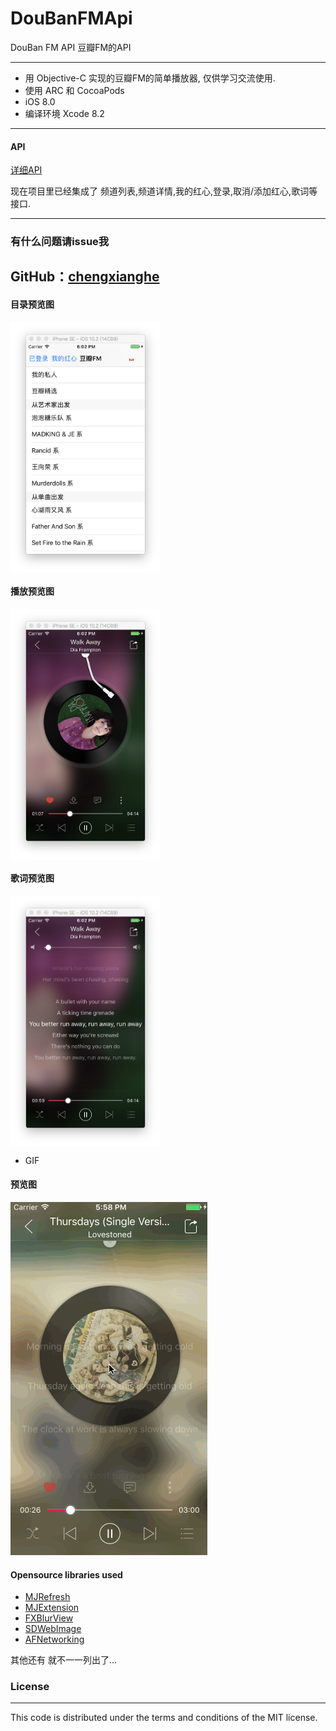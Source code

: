 # DouBanFMApi
DouBan FM API 豆瓣FM的API

-------
- 用 Objective-C 实现的豆瓣FM的简单播放器, 仅供学习交流使用. 
- 使用 ARC 和 CocoaPods 
- iOS 8.0
- 编译环境 Xcode 8.2

-------

#### API
[详细API](https://github.com/chengxianghe/DouBanFMApi/wiki)

现在项目里已经集成了 
频道列表,频道详情,我的红心,登录,取消/添加红心,歌词等接口.

-------
### 有什么问题请issue我

GitHub：[chengxianghe](https://github.com/chengxianghe) 
-------

#### 目录预览图
<img src="https://github.com/chengxianghe/watch-gif/blob/master/douban/%E5%B1%8F%E5%B9%95%E5%BF%AB%E7%85%A7%202017-01-05%20%E4%B8%8B%E5%8D%886.02.36.png?raw=true" width = "240" alt="" align=center />

#### 播放预览图
<img src="https://github.com/chengxianghe/watch-gif/blob/master/douban/%E5%B1%8F%E5%B9%95%E5%BF%AB%E7%85%A7%202017-01-05%20%E4%B8%8B%E5%8D%886.02.54.png?raw=true" width = "240" alt="" align=center />

#### 歌词预览图
<img src="https://github.com/chengxianghe/watch-gif/blob/master/douban/%E5%B1%8F%E5%B9%95%E5%BF%AB%E7%85%A7%202017-01-05%20%E4%B8%8B%E5%8D%886.02.44.png?raw=true" width = "240" alt="" align=center />

- GIF

#### 预览图

![image](https://github.com/chengxianghe/watch-gif/blob/master/douban/douban_lyric_api.gif?raw=true)



#### Opensource libraries used

- [MJRefresh](https://github.com/CoderMJLee/MJRefresh)
- [MJExtension](https://github.com/CoderMJLee/MJExtension)
- [FXBlurView](https://github.com/nicklockwood/FXBlurView)
- [SDWebImage](https://github.com/rs/SDWebImage)
- [AFNetworking](https://github.com/AFNetworking/AFNetworking)

其他还有 就不一一列出了...

### License
----

This code is distributed under the terms and conditions of the MIT license.
